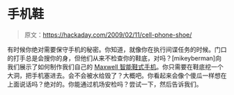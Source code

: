 # 手机鞋

> 原文：<https://hackaday.com/2009/02/11/cell-phone-shoe/>

有时候你绝对需要保守手机的秘密。你知道，就像你在执行间谍任务的时候。门口的打手总是会搜你的身，但他们从来不检查你的鞋底，对吗？[mikeyberman]向我们展示了如何制作我们自己的 [Maxwell 智能鞋式手机](http://www.instructables.com/id/How_to_make_a_wearable_Shoe_Phone/)。你只需要在鞋底挖一个大洞，把手机塞进去。会不会被水给毁了？大概吧。你看起来会像个傻瓜一样想在上面说话吗？绝对的。你能通过机场安检吗？尝试一下，然后告诉我们。